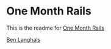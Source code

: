 # One Month Rails

This is the readme for [One Month Rails](http://onemonthrails.com/lectures/creating-a-new-app)

[Ben Langhals](https://twitter.com/benlanghals)